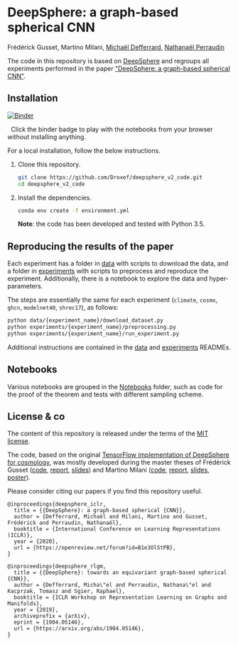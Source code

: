 # DeepSphere: a graph-based spherical CNN

Frédérick Gusset, Martino Milani, [Michaël Defferrard][mdeff], [Nathanaël Perraudin][nath]

[nath]: https://perraudin.info
[mdeff]: http://deff.ch

The code in this repository is based on [DeepSphere](https://github.com/SwissDataScienceCenter/DeepSphere) and regroups all experiments performed in the paper ["DeepSphere: a graph-based spherical CNN"][paper]. 

[paper]: http://localhost

## Installation
[![Binder](https://mybinder.org/badge_logo.svg)][binder_lab]

&nbsp; Click the binder badge to play with the notebooks from your browser without installing anything.

[binder_lab]: http://localhost


For a local installation, follow the below instructions.

1. Clone this repository.
   ```sh
   git clone https://github.com/Droxef/deepsphere_v2_code.git
   cd deepsphere_v2_code
   ```

2. Install the dependencies.
   ```sh
   conda env create -f environment.yml
   ```

   **Note**: the code has been developed and tested with Python 3.5.

## Reproducing the results of the paper

Each experiment has a folder in [data](data) with scripts to download the data, and a folder in [experiments](experiments) with scripts to preprocess and reproduce the experiment.
Additionally, there is a notebook to explore the data and hyper-parameters.

The steps are essentially the same for each experiment (`climate`, `cosmo`, `ghcn`, `modelnet40`, `shrec17`), as follows:

```sh
python data/{experiment_name}/download_dataset.py
python experiments/{experiment_name}/preprocessing.py
python experiments/{experiment_name}/run_experiment.py
```

Additional instructions are contained in the [data](data) and [experiments](experiments) READMEs.

## Notebooks
Various notebooks are grouped in the [Notebooks](Notebooks) folder, such as code for the proof of the theorem and tests with different sampling scheme.


## License & co

The content of this repository is released under the terms of the [MIT license](LICENSE.txt).

The code, based on the original [TensorFlow implementation of DeepSphere for cosmology](https://github.com/deepsphere/deepsphere-cosmo-tf1), was mostly developed during the master theses of Frédérick Gusset ([code][frédérick_code], [report][frédérick_report], [slides][frédérick_slides]) and Martino Milani ([code][martino_code], [report][martino_report], [slides][martino_slides], [poster][martino_poster]).

[martino_code]: https://github.com/MartMilani/PDM
[martino_report]: https://infoscience.epfl.ch/record/268192/files/Graph%20Laplacians%20on%20the%20Sphere%20for%20Rotation%20Equivariant%20Neural%20Networks.pdf
[martino_slides]: https://infoscience.epfl.ch/record/268192/files/Presentation.pdf
[martino_poster]: https://infoscience.epfl.ch/record/268192/files/Poster.pdf
[frédérick_code]: https://github.com/Droxef/PDMdeepsphere
[frédérick_report]: https://infoscience.epfl.ch/record/267531/files/Spherical%20Convolutional%20Neural%20Networks.pdf
[frédérick_slides]: https://infoscience.epfl.ch/record/267531/files/Final%20Presentation.pdf

Please consider citing our papers if you find this repository useful.

```
@inproceedings{deepsphere_iclr,
  title = {{DeepSphere}: a graph-based spherical {CNN}},
  author = {Defferrard, Michaël and Milani, Martino and Gusset, Frédérick and Perraudin, Nathanaël},
  booktitle = {International Conference on Learning Representations (ICLR)},
  year = {2020},
  url = {https://openreview.net/forum?id=B1e3OlStPB},
}
```

```
@inproceedings{deepsphere_rlgm,
  title = {{DeepSphere}: towards an equivariant graph-based spherical {CNN}},
  author = {Defferrard, Micha\"el and Perraudin, Nathana\"el and Kacprzak, Tomasz and Sgier, Raphael},
  booktitle = {ICLR Workshop on Representation Learning on Graphs and Manifolds},
  year = {2019},
  archiveprefix = {arXiv},
  eprint = {1904.05146},
  url = {https://arxiv.org/abs/1904.05146},
}
```
